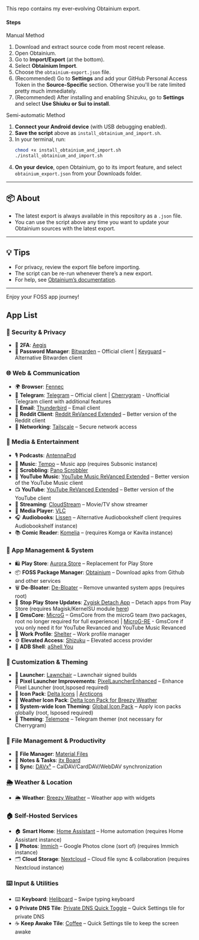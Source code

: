 This repo contains my ever-evolving Obtainium export.


#### Steps

Manual Method
1. Download and extract source code from most recent release.
2. Open Obtainium.
3. Go to **Import/Export** (at the bottom).
4. Select **Obtainium Import**.
5. Choose the `obtainium-export.json` file.
6. (Recommended) Go to **Settings** and add your GitHub Personal Access Token in the **Source-Specific** section. Otherwise you'll be rate limited pretty much immediately.
7. (Recommended) After installing and enabling Shizuku, go to **Settings** and select **Use Shiuku or Sui to install**.

Semi-automatic Method
1. **Connect your Android device** (with USB debugging enabled).
2. **Save the script** above as `install_obtainium_and_import.sh`.
3. In your terminal, run:
   ```bash
   chmod +x install_obtainium_and_import.sh
   ./install_obtainium_and_import.sh
   ```
4. **On your device**, open Obtainium, go to its import feature, and select `obtainium_export.json` from your Downloads folder.

---

## 📦 About

- The latest export is always available in this repository as a `.json` file.
- You can use the script above any time you want to update your Obtainium sources with the latest export.

---

## 💡 Tips

- For privacy, review the export file before importing.
- The script can be re-run whenever there’s a new export.
- For help, see [Obtainium’s documentation](https://github.com/ImranR98/Obtainium).

---

Enjoy your FOSS app journey!

## App List

### 🔐 Security & Privacy
-   🔐 **2FA**: [Aegis](https://github.com/beemdevelopment/Aegis)
-   🔑 **Password Manager**: [Bitwarden](https://github.com/bitwarden/mobile) – Official client | [Keyguard](https://github.com/AChep/keyguard-app) – Alternative Bitwarden client

### 🌐 Web & Communication
-   🌍 **Browser**: [Fennec](https://f-droid.org/packages/org.mozilla.fennec_fdroid/)
-   💬 **Telegram**: [Telegram](https://telegram.org/) – Official client | [Cherrygram](https://github.com/arsLan4k1390/Cherrygram) - Unofficial Telegram client with additional features
-   📧 **Email**: [Thunderbird](https://github.com/thundermail/thunderbird) – Email client
-   👾 **Reddit Client**: [Reddit ReVanced Extended](https://github.com/NoName-exe/revanced-mnml) – Better version of the Reddit client
-   🔗 **Networking**: [Tailscale](https://github.com/tailscale/tailscale) – Secure network access

### 🎵 Media & Entertainment
-   🎙️ **Podcasts**: [AntennaPod](https://github.com/AntennaPod/AntennaPod)
-   🎵 **Music**: [Tempo](https://github.com/CappielloAntonio/tempo) – Music app (requires Subsonic instance)
-   🎵 **Scrobbling**: [Pano Scrobbler](https://github.com/kawaiiDango/PanoScrobbler)
-   🎵 **YouTube Music**: [YouTube Music ReVanced Extended](https://github.com/MANCrimSon/YouTube-ReVanced-Extended) – Better version of the YouTube Music client
-   📺 **YouTube**: [YouTube ReVanced Extended](https://github.com/MANCrimSon/YouTube-ReVanced-Extended) – Better version of the YouTube client
-   🎥 **Streaming**: [CloudStream](https://github.com/LagradOst/CloudStream-3) – Movie/TV show streamer
-   🎥 **Media Player**: [VLC](https://github.com/videolan/vlc-android)
-   🎧 **Audiobooks**: [Lissen](https://github.com/JonnyBurger/lissen) – Alternative Audiobookshelf client (requires Audiobookshelf instance)
-   📚 **Comic Reader**: [Komelia](https://github.com/Snd-R/Komelia) – (requires Komga or Kavita instance)

### 📱 App Management & System
-   🛍️ **Play Store**: [Aurora Store](https://gitlab.com/AuroraOSS/AuroraStore) – Replacement for Play Store
-   📦 **FOSS Package Manager**: [Obtainium](https://github.com/ImranR98/Obtainium) – Download apks from Github and other services
-   🗑️ **De-Bloater**: [De-Bloater](https://github.com/sunilpaulmathew/De-Bloater) – Remove unwanted system apps (requires root)
-   🦾 **Stop Play Store Updates**: [Zygisk Detach App](https://github.com/j-hc/zygisk-detach-app) – Detach apps from Play Store (requires Magisk/KernelSU module [here](https://github.com/j-hc/zygisk-detach))
-   📱 **GmsCore**: [MicroG](https://github.com/microg/GmsCore) – GmsCore from the microG team (two packages, root no longer required for full experience) | [MicroG-RE](https://github.com/WSTxda/MicroG-RE) - GmsCore if you only need it for YouTube Revanced and YouTube Music Revanced
-   🏢 **Work Profile**: [Shelter](https://f-droid.org/packages/net.typeblog.shelter/) – Work profile manager
-   ⚙️ **Elevated Access**: [Shizuku](https://github.com/RikkaApps/Shizuku) – Elevated access provider
-   📱 **ADB Shell**: [aShell You](https://github.com/lionzxy/aShell)

### 🎨 Customization & Theming
-   🚀 **Launcher**: [Lawnchair](https://github.com/Goooler/LawnchairRelease) – Lawnchair signed builds
-   🚀 **Pixel Launcher Improvements**: [PixelLauncherEnhanced](https://github.com/Mahmud0808/PixelLauncherEnhanced) – Enhance Pixel Launcher (root,lsposed required)
-   🎨 **Icon Pack**: [Delta Icons](https://github.com/Delta-Icons/android) | [Arcticons](https://github.com/Donnnno/Arcticons)
-   🎨 **Weather Icon Pack**: [Delta Icon Pack for Breezy Weather](https://github.com/MatthewZMD/Delta)
-   🎨 **System-wide Icon Theming**: [Global Icon Pack](https://github.com/RIchardLuo0/Global-Icon-Pack) – Apply icon packs globally (root, lsposed required)
-   🎨 **Theming**: [Telemone](https://github.com/ananpay/tilemone) – Telegram themer (not necessary for Cherrygram)

### 📁 File Management & Productivity
-   📁 **File Manager**: [Material Files](https://f-droid.org/packages/me.zhanghai.android.files/)
-   📝 **Notes & Tasks**: [jtx Board](https://github.com/jtxBoard/jtxBoard)
-   📅 **Sync**: [DAVx⁵](https://gitlab.com/bitfireAT/davx5-ose) – CalDAV/CardDAV/WebDAV synchronization

### 🌦️ Weather & Location
-   🌦️ **Weather**: [Breezy Weather](https://github.com/MatthewZMD/BreezyWeather) – Weather app with widgets

### 🏠 Self-Hosted Services
-   🏠 **Smart Home**: [Home Assistant](https://github.com/home-assistant/android) – Home automation (requires Home Assistant instance)
-   📸 **Photos**: [Immich](https://github.com/immich-app/immich) – Google Photos clone (sort of) (requires Immich instance)
-   🗂️ **Cloud Storage**: [Nextcloud](https://github.com/nextcloud/android) – Cloud file sync & collaboration (requires Nextcloud instance)

### ⌨️ Input & Utilities
-   ⌨️ **Keyboard**: [Heliboard](https://github.com/GboardThemes/Heliboard) – Swipe typing keyboard
-   🔒 **Private DNS Tile**: [Private DNS Quick Toggle](https://github.com/adinatrapani/Private-DNS-Quick-Toggle) – Quick Settings tile for private DNS
-   ☕ **Keep Awake Tile**: [Coffee](https://github.com/mueller-ma/Coffee) – Quick Settings tile to keep the screen awake 
